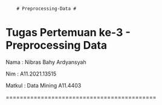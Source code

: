         # Preprocessing-Data #
Tugas Pertemuan ke-3 - Preprocessing Data
===========================================
Nama   : Nibras Bahy Ardyansyah

Nim    : A11.2021.13515

Matkul : Data Mining A11.4403

===========================================

